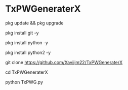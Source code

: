 # TxPWGeneraterX
pkg update && pkg upgrade

pkg install git -y

pkg install python -y

pkg install python2 -y

git clone https://github.com/Xavijim22/TxPWGeneraterX

cd TxPWGeneraterX

python TxPWG.py

